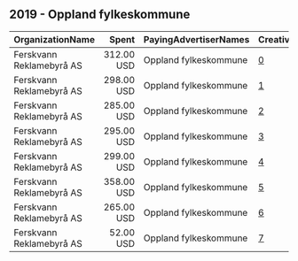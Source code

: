 ## 2019 - Oppland fylkeskommune 
|OrganizationName|Spent|PayingAdvertiserNames|CreativeUrls|Impressions|Genders|AgeBrackets|CountryCodes|BillingAddresses|CandidateBallotInformation|
|:---|---:|:---|:---|---:|:---|:---|:---|:---|:---|
|Ferskvann Reklamebyrå AS|312.00 USD|Oppland fylkeskommune|[0](https://www.snap.com/political-ads/asset/ce727bc99117bf5528a30901ecbc4cee3ca0cb33e9c26cc3b0664d124bda77d9?mediaType=mp4)|194,358||15-25|norway|"Stangeveien 111,Hamar,2321,NO"||
|Ferskvann Reklamebyrå AS|298.00 USD|Oppland fylkeskommune|[1](https://www.snap.com/political-ads/asset/cc139e89f3f72837a18a923d88c6bd6199ea72bbeae9966422062697b1632cad?mediaType=mp4)|131,235||15-25|norway|"Stangeveien 111,Hamar,2321,NO"||
|Ferskvann Reklamebyrå AS|285.00 USD|Oppland fylkeskommune|[2](https://www.snap.com/political-ads/asset/fdf69e907c9080b38f33f694022933bcdea1e58d5670e71f5f513eea71c31d43?mediaType=mp4)|156,493||15-25|norway|"Stangeveien 111,Hamar,2321,NO"||
|Ferskvann Reklamebyrå AS|295.00 USD|Oppland fylkeskommune|[3](https://www.snap.com/political-ads/asset/b15f5b005417babd0cbc4526cc8226e805d3a92ecede3045c49f809c8b7b9db6?mediaType=mp4)|125,245|||norway|"Stangeveien 111,Hamar,2321,NO"||
|Ferskvann Reklamebyrå AS|299.00 USD|Oppland fylkeskommune|[4](https://www.snap.com/political-ads/asset/b97bec3cae472f2d76184d1114e5c204a8c9fc788e693d16cc337099b4f1c2d9?mediaType=mp4)|178,570||15-25|norway|"Stangeveien 111,Hamar,2321,NO"||
|Ferskvann Reklamebyrå AS|358.00 USD|Oppland fylkeskommune|[5](https://www.snap.com/political-ads/asset/7bc95aec4b65a160fbc3f9d8bafee5423e7246c68187fbbd7c2e8a555bf0ed9d?mediaType=mp4)|157,639|||norway|"Stangeveien 111,Hamar,2321,NO"||
|Ferskvann Reklamebyrå AS|265.00 USD|Oppland fylkeskommune|[6](https://www.snap.com/political-ads/asset/dfc49df9d9a300a5d43cd31774ad4caab6e33c713d03aa27c987fec42d61c437?mediaType=mp4)|105,972|||norway|"Stangeveien 111,Hamar,2321,NO"||
|Ferskvann Reklamebyrå AS|52.00 USD|Oppland fylkeskommune|[7](https://www.snap.com/political-ads/asset/c4204ab19435bb2486378bb567fb47f1b898ac713c29aed761e850adb3fe0128?mediaType=mp4)|28,659||15-25|norway|"Stangeveien 111,Hamar,2321,NO"||
